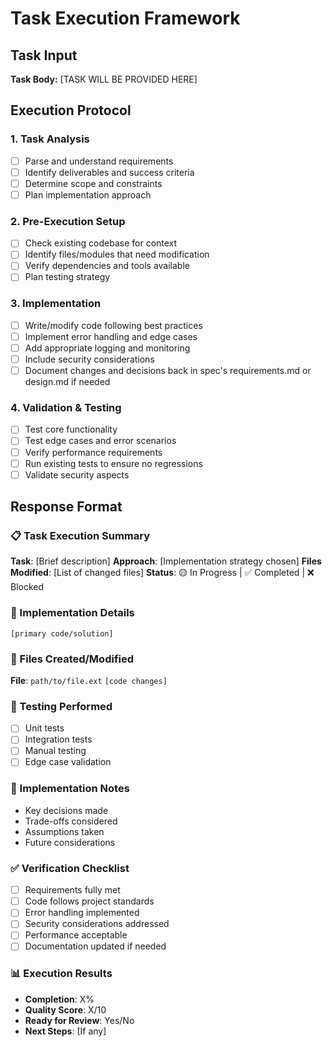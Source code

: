 # Task Execution Framework

## Task Input
**Task Body:** [TASK WILL BE PROVIDED HERE]

## Execution Protocol

### 1. Task Analysis
- [ ] Parse and understand requirements
- [ ] Identify deliverables and success criteria
- [ ] Determine scope and constraints
- [ ] Plan implementation approach

### 2. Pre-Execution Setup
- [ ] Check existing codebase for context
- [ ] Identify files/modules that need modification
- [ ] Verify dependencies and tools available
- [ ] Plan testing strategy

### 3. Implementation
- [ ] Write/modify code following best practices
- [ ] Implement error handling and edge cases
- [ ] Add appropriate logging and monitoring
- [ ] Include security considerations
- [ ] Document changes and decisions back in spec's requirements.md or design.md if needed

### 4. Validation & Testing
- [ ] Test core functionality
- [ ] Test edge cases and error scenarios
- [ ] Verify performance requirements
- [ ] Run existing tests to ensure no regressions
- [ ] Validate security aspects

## Response Format

### 📋 Task Execution Summary
**Task**: [Brief description]
**Approach**: [Implementation strategy chosen]
**Files Modified**: [List of changed files]
**Status**: 🟡 In Progress | ✅ Completed | ❌ Blocked

### 🔧 Implementation Details
```[primary code/solution]```

### 📁 Files Created/Modified
**File**: `path/to/file.ext`
```[code changes]```

### 🧪 Testing Performed
- [ ] Unit tests
- [ ] Integration tests
- [ ] Manual testing
- [ ] Edge case validation

### 📝 Implementation Notes
- Key decisions made
- Trade-offs considered
- Assumptions taken
- Future considerations

### ✅ Verification Checklist
- [ ] Requirements fully met
- [ ] Code follows project standards
- [ ] Error handling implemented
- [ ] Security considerations addressed
- [ ] Performance acceptable
- [ ] Documentation updated if needed

### 📊 Execution Results
- **Completion**: X%
- **Quality Score**: X/10
- **Ready for Review**: Yes/No
- **Next Steps**: [If any]
